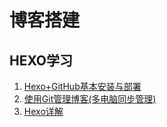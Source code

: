 # 博客搭建

## HEXO学习
1. [Hexo+GitHub基本安装与部署](https://github.com/echoguan/LearningNotes/blob/master/Learning/Hexo%E5%8D%9A%E5%AE%A2%E6%90%AD%E5%BB%BA/Hexo%2BGitHub%E5%9F%BA%E6%9C%AC%E5%AE%89%E8%A3%85%E4%B8%8E%E9%83%A8%E7%BD%B2.md)
2. [使用Git管理博客(多电脑同步管理)](https://github.com/echoguan/LearningNotes/blob/master/Learning/Hexo%E5%8D%9A%E5%AE%A2%E6%90%AD%E5%BB%BA/%E4%BD%BF%E7%94%A8Git%E7%AE%A1%E7%90%86HEXO(%E5%A4%9A%E7%94%B5%E8%84%91%E5%90%8C%E6%AD%A5%E7%AE%A1%E7%90%86).md)
3. [Hexo详解](https://github.com/echoguan/LearningNotes/blob/master/Learning/Hexo%E5%8D%9A%E5%AE%A2%E6%90%AD%E5%BB%BA/Hexo%E8%AF%A6%E8%A7%A3.md)
